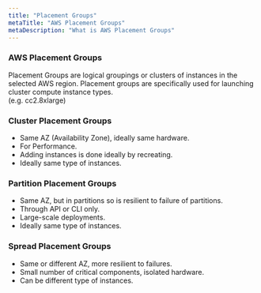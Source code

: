 ```yaml
---
title: "Placement Groups"
metaTitle: "AWS Placement Groups"
metaDescription: "What is AWS Placement Groups"
---
```

### AWS Placement Groups

Placement Groups are logical groupings or clusters of instances in the selected AWS region. 
Placement groups are specifically used for launching cluster compute instance types.  
(e.g. cc2.8xlarge)

### Cluster Placement Groups
- Same AZ (Availability Zone), ideally same hardware.
- For Performance. 
- Adding instances is done ideally by recreating.
- Ideally same type of instances.

### Partition Placement Groups
- Same AZ, but in partitions so is resilient to failure of partitions.  
- Through API or CLI only.
- Large-scale deployments. 
- Ideally same type of instances.

### Spread Placement Groups
- Same or different AZ, more resilient to failures.  
- Small number of critical components, isolated hardware.
- Can be different type of instances.
